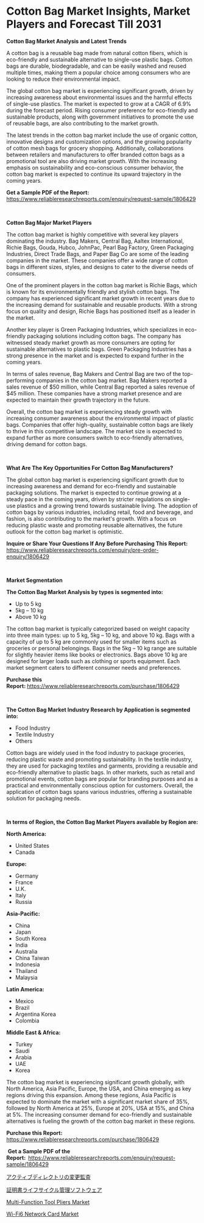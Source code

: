 <p><h1>Cotton Bag Market Insights, Market Players and Forecast Till 2031</h1></p><p><strong>Cotton Bag Market Analysis and Latest Trends</strong></p>
<p><p>A cotton bag is a reusable bag made from natural cotton fibers, which is eco-friendly and sustainable alternative to single-use plastic bags. Cotton bags are durable, biodegradable, and can be easily washed and reused multiple times, making them a popular choice among consumers who are looking to reduce their environmental impact.</p><p>The global cotton bag market is experiencing significant growth, driven by increasing awareness about environmental issues and the harmful effects of single-use plastics. The market is expected to grow at a CAGR of 6.9% during the forecast period. Rising consumer preference for eco-friendly and sustainable products, along with government initiatives to promote the use of reusable bags, are also contributing to the market growth.</p><p>The latest trends in the cotton bag market include the use of organic cotton, innovative designs and customization options, and the growing popularity of cotton mesh bags for grocery shopping. Additionally, collaborations between retailers and manufacturers to offer branded cotton bags as a promotional tool are also driving market growth. With the increasing emphasis on sustainability and eco-conscious consumer behavior, the cotton bag market is expected to continue its upward trajectory in the coming years.</p></p>
<p><strong>Get a Sample PDF of the Report:&nbsp;</strong> <a href="https://www.reliableresearchreports.com/enquiry/request-sample/1806429">https://www.reliableresearchreports.com/enquiry/request-sample/1806429</a></p>
<p>&nbsp;</p>
<p><strong>Cotton Bag Major Market Players</strong></p>
<p><p>The cotton bag market is highly competitive with several key players dominating the industry. Bag Makers, Central Bag, Aaltex International, Richie Bags, Gouda, Hubco, JohnPac, Pearl Bag Factory, Green Packaging Industries, Direct Trade Bags, and Paper Bag Co are some of the leading companies in the market. These companies offer a wide range of cotton bags in different sizes, styles, and designs to cater to the diverse needs of consumers.</p><p>One of the prominent players in the cotton bag market is Richie Bags, which is known for its environmentally friendly and stylish cotton bags. The company has experienced significant market growth in recent years due to the increasing demand for sustainable and reusable products. With a strong focus on quality and design, Richie Bags has positioned itself as a leader in the market.</p><p>Another key player is Green Packaging Industries, which specializes in eco-friendly packaging solutions including cotton bags. The company has witnessed steady market growth as more consumers are opting for sustainable alternatives to plastic bags. Green Packaging Industries has a strong presence in the market and is expected to expand further in the coming years.</p><p>In terms of sales revenue, Bag Makers and Central Bag are two of the top-performing companies in the cotton bag market. Bag Makers reported a sales revenue of $50 million, while Central Bag reported a sales revenue of $45 million. These companies have a strong market presence and are expected to maintain their growth trajectory in the future.</p><p>Overall, the cotton bag market is experiencing steady growth with increasing consumer awareness about the environmental impact of plastic bags. Companies that offer high-quality, sustainable cotton bags are likely to thrive in this competitive landscape. The market size is expected to expand further as more consumers switch to eco-friendly alternatives, driving demand for cotton bags.</p></p>
<p>&nbsp;</p>
<p><strong>What Are The Key Opportunities For Cotton Bag Manufacturers?</strong></p>
<p><p>The global cotton bag market is experiencing significant growth due to increasing awareness and demand for eco-friendly and sustainable packaging solutions. The market is expected to continue growing at a steady pace in the coming years, driven by stricter regulations on single-use plastics and a growing trend towards sustainable living. The adoption of cotton bags by various industries, including retail, food and beverage, and fashion, is also contributing to the market's growth. With a focus on reducing plastic waste and promoting reusable alternatives, the future outlook for the cotton bag market is optimistic.</p></p>
<p><strong>Inquire or Share Your Questions If Any Before Purchasing This Report:</strong> <a href="https://www.reliableresearchreports.com/enquiry/pre-order-enquiry/1806429">https://www.reliableresearchreports.com/enquiry/pre-order-enquiry/1806429</a></p>
<p>&nbsp;</p>
<p><strong>Market Segmentation</strong></p>
<p><strong>The Cotton Bag Market Analysis by types is segmented into:</strong></p>
<p><ul><li>Up to 5 kg</li><li>5kg – 10 kg</li><li>Above 10 kg</li></ul></p>
<p><p>The cotton bag market is typically categorized based on weight capacity into three main types: up to 5 kg, 5kg – 10 kg, and above 10 kg. Bags with a capacity of up to 5 kg are commonly used for smaller items such as groceries or personal belongings. Bags in the 5kg – 10 kg range are suitable for slightly heavier items like books or electronics. Bags above 10 kg are designed for larger loads such as clothing or sports equipment. Each market segment caters to different consumer needs and preferences.</p></p>
<p><strong>Purchase this Report:&nbsp;</strong><a href="https://www.reliableresearchreports.com/purchase/1806429">https://www.reliableresearchreports.com/purchase/1806429</a></p>
<p>&nbsp;</p>
<p><strong>The Cotton Bag Market Industry Research by Application is segmented into:</strong></p>
<p><ul><li>Food Industry</li><li>Textile Industry</li><li>Others</li></ul></p>
<p><p>Cotton bags are widely used in the food industry to package groceries, reducing plastic waste and promoting sustainability. In the textile industry, they are used for packaging textiles and garments, providing a reusable and eco-friendly alternative to plastic bags. In other markets, such as retail and promotional events, cotton bags are popular for branding purposes and as a practical and environmentally conscious option for customers. Overall, the application of cotton bags spans various industries, offering a sustainable solution for packaging needs.</p></p>
<p>&nbsp;</p>
<p><strong>In terms of Region, the Cotton Bag Market Players available by Region are:</strong></p>
<p>
    <p> <strong> North America: </strong>
        <ul>
            <li>United States</li>
            <li>Canada</li>
        </ul>
        </p> 
    <p> <strong> Europe: </strong>
        <ul>
            <li>Germany</li>
            <li>France</li>
            <li>U.K.</li>
            <li>Italy</li>
            <li>Russia</li>
        </ul>
        </p> 
    <p> <strong> Asia-Pacific: </strong>
        <ul>
            <li>China</li>
            <li>Japan</li>
            <li>South Korea</li>
            <li>India</li>
            <li>Australia</li>
            <li>China Taiwan</li>
            <li>Indonesia</li>
            <li>Thailand</li>
            <li>Malaysia</li>
        </ul>
        </p> 
    <p> <strong> Latin America: </strong>
        <ul>
            <li>Mexico</li>
            <li>Brazil</li>
            <li>Argentina Korea</li>
            <li>Colombia</li>
        </ul>
        </p> 
    <p> <strong> Middle East & Africa: </strong>
        <ul>
            <li>Turkey</li>
            <li>Saudi</li>
            <li>Arabia</li>
            <li>UAE</li>
            <li>Korea</li>
        </ul>
    </p>
    </p>
<p><p>The cotton bag market is experiencing significant growth globally, with North America, Asia Pacific, Europe, the USA, and China emerging as key regions driving this expansion. Among these regions, Asia Pacific is expected to dominate the market with a significant market share of 35%, followed by North America at 25%, Europe at 20%, USA at 15%, and China at 5%. The increasing consumer demand for eco-friendly and sustainable alternatives is fueling the growth of the cotton bag market in these regions.</p></p>
<p><strong>Purchase this Report: </strong><a href="https://www.reliableresearchreports.com/purchase/1806429">https://www.reliableresearchreports.com/purchase/1806429</a></p>
<p>&nbsp;<strong>Get a Sample PDF of the Report:&nbsp;&nbsp;</strong><a href="https://www.reliableresearchreports.com/enquiry/request-sample/1806429">https://www.reliableresearchreports.com/enquiry/request-sample/1806429</a></p>
<p><strong></strong></p>
<p><p><a href="https://github.com/gfggqjbfys368009/Market-Research-Report-List-1/blob/main/71107885735.md">アクティブディレクトリの変更監査</a></p><p><a href="https://github.com/qwpelcjko9242629/Market-Research-Report-List-1/blob/main/53945275734.md">証明書ライフサイクル管理ソフトウェア</a></p><p><a href="https://issuu.com/reportprime-2/docs/multi-function-tool-pliers-market-size-2030.pptx">Multi-Function Tool Pliers Market</a></p><p><a href="https://issuu.com/reportprime-2/docs/wi-fi6-network-card-market-size-203_24a5cbe384d8aa">Wi-Fi6 Network Card Market</a></p></p>